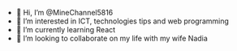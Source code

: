 - 👋 Hi, I’m @MineChannel5816
- 👀 I’m interested in ICT, technologies tips and web programming
- 🌱 I’m currently learning React
- 💞️ I’m looking to collaborate on my life with my wife Nadia

<!---
MineChannel5816/MineChannel5816 is a ✨ special ✨ repository because its `README.md` (this file) appears on your GitHub profile.
You can click the Preview link to take a look at your changes.
--->
